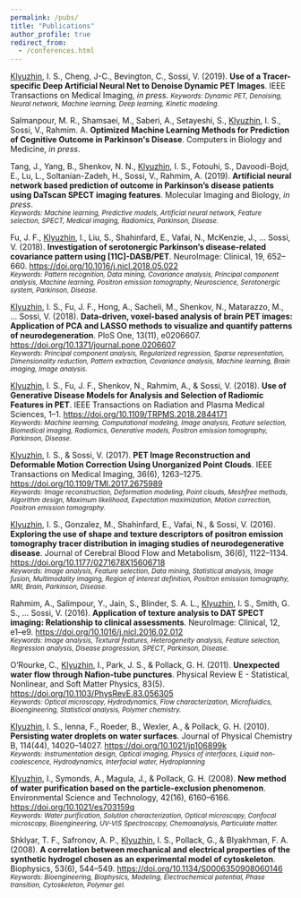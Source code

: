 ```yaml
---
permalink: /pubs/
title: "Publications"
author_profile: true
redirect_from:
  - /conferences.html
---
```


<u>Klyuzhin</u>, I. S., Cheng, J-C., Bevington, C., Sossi, V. (2019). **Use of a Tracer-specific Deep Artificial Neural Net to Denoise Dynamic PET Images**. IEEE Transactions on Medical Imaging, *in press*.
<small>*Keywords: Dynamic PET, Denoising, Neural network, Machine learning, Deep learning, Kinetic modeling.*</small>

Salmanpour, M. R., Shamsaei, M., Saberi, A., Setayeshi, S., <u>Klyuzhin</u>, I. S., Sossi, V., Rahmim. A. **Optimized Machine Learning Methods for Prediction of Cognitive Outcome in Parkinson's Disease**. Computers in Biology and Medicine, *in press*.
<!-- <small>*Keywords: Dynamic PET, Denoising, Neural network, Machine learning, Deep learning, Kinetic modeling.*</small> -->

<!-- 
TRPMS Vesna paper
Jessie paper
Arman's other paper (motor outcomes)
-->
Tang, J., Yang, B., Shenkov, N. N., <u>Klyuzhin</u>, I. S., Fotouhi, S., Davoodi-Bojd, E., Lu, L., Soltanian-Zadeh, H., Sossi, V., Rahmim, A. (2019). **Artificial neural network based prediction of outcome in Parkinson’s disease patients using DaTscan SPECT imaging features**. Molecular Imaging and Biology, *in press*.  
<small>*Keywords: Machine learning, Predictive models, Artificial neural network, Feature selection, SPECT, Medical imaging, Radiomics, Parkinson, Disease.*</small>

Fu, J. F., <u>Klyuzhin</u>, I., Liu, S., Shahinfard, E., Vafai, N., McKenzie, J., … Sossi, V. (2018). **Investigation of serotonergic Parkinson’s disease-related covariance pattern using [11C]-DASB/PET**. NeuroImage: Clinical, 19, 652–660. 
<https://doi.org/10.1016/j.nicl.2018.05.022>  
<small>*Keywords: Pattern recognition, Data mining, Covariance analysis, Principal component analysis, Machine learning, Positron emission tomography, Neuroscience, Serotonergic system, Parkinson, Disease.*</small>

<u>Klyuzhin</u>, I. S., Fu, J. F., Hong, A., Sacheli, M., Shenkov, N., Matarazzo, M., … Sossi, V. (2018). **Data-driven, voxel-based analysis of brain PET images: Application of PCA and LASSO methods to visualize and quantify patterns of neurodegeneration**. PloS One, 13(11), e0206607. 
<https://doi.org/10.1371/journal.pone.0206607>  
<small>*Keywords: Principal component analysis, Regularized regression, Sparse representation, Dimensionality reduction, Pattern extraction, Covariance analysis, Machine learning, Brain imaging, Image analysis.*</small>

<u>Klyuzhin</u>, I. S., Fu, J. F., Shenkov, N., Rahmim, A., & Sossi, V. (2018). **Use of Generative Disease Models for Analysis and Selection of Radiomic Features in PET**. IEEE Transactions on Radiation and Plasma Medical Sciences, 1–1. 
<https://doi.org/10.1109/TRPMS.2018.2844171>  
<small>*Keywords: Machine learning, Computational modeling, Image analysis, Feature selection, Biomedical imaging, Radiomics, Generative models, Positron emission tomography, Parkinson, Disease.*</small>

<u>Klyuzhin</u>, I. S., & Sossi, V. (2017). **PET Image Reconstruction and Deformable Motion Correction Using Unorganized Point Clouds**. IEEE Transactions on Medical Imaging, 36(6), 1263–1275. 
<https://doi.org/10.1109/TMI.2017.2675989>  
<small>*Keywords: Image reconstruction, Deformation modeling, Point clouds, Meshfree methods, Algorithm design, Maximum likelihood, Expectation maximization, Motion correction, Positron emission tomography.*</small>

<u>Klyuzhin</u>, I. S., Gonzalez, M., Shahinfard, E., Vafai, N., & Sossi, V. (2016). **Exploring the use of shape and texture descriptors of positron emission tomography tracer distribution in imaging studies of neurodegenerative disease**. Journal of Cerebral Blood Flow and Metabolism, 36(6), 1122–1134. 
<https://doi.org/10.1177/0271678X15606718>  
<small>*Keywords: Image analysis, Feature selection, Data mining, Statistical analysis, Image fusion, Multimodality imaging, Region of interest definition, Positron emission tomography, MRI, Brain, Parkinson, Disease.*</small>

Rahmim, A., Salimpour, Y., Jain, S., Blinder, S. A. L., <u>Klyuzhin</u>, I. S., Smith, G. S., … Sossi, V. (2016). **Application of texture analysis to DAT SPECT imaging: Relationship to clinical assessments**. NeuroImage: Clinical, 12, e1–e9. 
<https://doi.org/10.1016/j.nicl.2016.02.012>  
<small>*Keywords: Image analysis, Textural features, Heterogeneity analysis, Feature selection, Regression analysis, Disease progression, SPECT, Parkinson, Disease.*</small>

O’Rourke, C., <u>Klyuzhin</u>, I., Park, J. S., & Pollack, G. H. (2011). **Unexpected water flow through Nafion-tube punctures**. Physical Review E - Statistical, Nonlinear, and Soft Matter Physics, 83(5). 
<https://doi.org/10.1103/PhysRevE.83.056305>  
<small>*Keywords: Optical microscopy, Hydrodynamics, Flow characterization, Microfluidics, Bioengineering, Statistical analysis, Polymer chemistry.*</small>

<u>Klyuzhin</u>, I. S., Ienna, F., Roeder, B., Wexler, A., & Pollack, G. H. (2010). **Persisting water droplets on water surfaces**. Journal of Physical Chemistry B, 114(44), 14020–14027. 
<https://doi.org/10.1021/jp106899k>  
<small>*Keywords: Instrumentation design, Optical imaging, Physics of interfaces, Liquid non-coalescence, Hydrodynamics, Interfacial water, Hydroplanning*</small>

<u>Klyuzhin</u>, I., Symonds, A., Magula, J., & Pollack, G. H. (2008). **New method of water purification based on the particle-exclusion phenomenon**. Environmental Science and Technology, 42(16), 6160–6166. 
<https://doi.org/10.1021/es703159q>  
<small>*Keywords: Water purification, Solution characterization, Optical microscopy, Confocal microscopy, Bioengineering, UV-VIS Spectroscopy, Chemoanalysis, Particulate matter.*</small>

Shklyar, T. F., Safronov, A. P., <u>Klyuzhin</u>, I. S., Pollack, G., & Blyakhman, F. A. (2008). **A correlation between mechanical and electrical properties of the synthetic hydrogel chosen as an experimental model of cytoskeleton**. Biophysics, 53(6), 544–549. 
<https://doi.org/10.1134/S0006350908060146>  
<small>*Keywords: Bioengineering, Biophysics, Modeling, Electrochemical potential, Phase transition, Cytoskeleton, Polymer gel.*</small>
